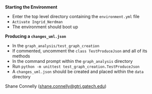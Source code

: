 **Starting the Environment**
* Enter the top level directory containing the `environment.yml` file
* `Activate Ingrid_Nerdman`
* The environment should boot up

**Producing a `changes_uml.json`**
* In the `graph_analysis/test_graph_creation`
* If commented, uncomment the `class TestProduceJson` and all of its methods
* In the command prompt within the `graph_analysis` directory
* Run `python -m unittest test_graph_creation.TestProduceJson`
* A `changes_uml.json` should be created and placed within the `data` directory

Shane Connelly (shane.connelly@gtri.gatech.edu)
